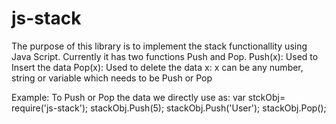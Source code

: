 # js-stack

The purpose of this library is to implement the stack functionallity using Java Script.
Currently it has two functions Push and Pop.
Push(x): Used to Insert the data
Pop(x): Used to delete the data
x: x can be any number, string or variable which needs to be Push or Pop

Example:
To Push or Pop the data we directly use as:
var stckObj= require('js-stack');
stackObj.Push(5);
stackObj.Push('User');
stackObj.Pop();
